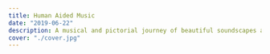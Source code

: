 ```yaml
---
title: Human Aided Music
date: "2019-06-22"
description: A musical and pictorial journey of beautiful soundscapes and fantastic nature that leads to a peaceful contemplation.
cover: "./cover.jpg"
---
```

